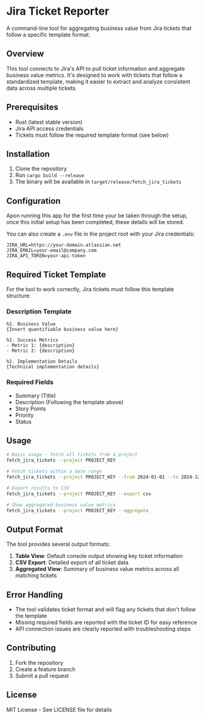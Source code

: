 # Jira Ticket Reporter

A command-line tool for aggregating business value from Jira tickets that follow a specific template format.

## Overview

This tool connects to Jira's API to pull ticket information and aggregate business value metrics. It's designed to work with tickets that follow a standardized template, making it easier to extract and analyze consistent data across multiple tickets.

## Prerequisites

- Rust (latest stable version)
- Jira API access credentials
- Tickets must follow the required template format (see below)

## Installation

1. Clone the repository
2. Run `cargo build --release`
3. The binary will be available in `target/release/fetch_jira_tickets`

## Configuration

Apon running this app for the first time your be taken through the setup, once this initial setup has been completed, these details will be stored. 

You can also create a `.env` file in the project root with your Jira credentials:

```env
JIRA_URL=https://your-domain.atlassian.net
JIRA_EMAIL=your-email@company.com
JIRA_API_TOKEN=your-api-token
```

## Required Ticket Template

For the tool to work correctly, Jira tickets must follow this template structure:

### Description Template
```
h2. Business Value
{Insert quantifiable business value here}

h2. Success Metrics
- Metric 1: {description}
- Metric 2: {description}

h2. Implementation Details
{Technical implementation details}
```

### Required Fields
- Summary (Title)
- Description (Following the template above)
- Story Points
- Priority
- Status

## Usage

```bash
# Basic usage - fetch all tickets from a project
fetch_jira_tickets --project PROJECT_KEY

# Fetch tickets within a date range
fetch_jira_tickets --project PROJECT_KEY --from 2024-01-01 --to 2024-12-31

# Export results to CSV
fetch_jira_tickets --project PROJECT_KEY --export csv

# Show aggregated business value metrics
fetch_jira_tickets --project PROJECT_KEY --aggregate
```

## Output Format

The tool provides several output formats:

1. **Table View**: Default console output showing key ticket information
2. **CSV Export**: Detailed export of all ticket data
3. **Aggregated View**: Summary of business value metrics across all matching tickets

## Error Handling

- The tool validates ticket format and will flag any tickets that don't follow the template
- Missing required fields are reported with the ticket ID for easy reference
- API connection issues are clearly reported with troubleshooting steps

## Contributing

1. Fork the repository
2. Create a feature branch
3. Submit a pull request

## License

MIT License - See LICENSE file for details

